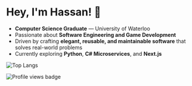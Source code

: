 <h1 align="left">Hey, I'm Hassan! 👋</h1>

- **Computer Science Graduate** — University of Waterloo  
- Passionate about **Software Engineering and Game Development**  
- Driven by crafting **elegant, reusable, and maintainable software** that solves real-world problems  
- Currently exploring **Python**, **C# Microservices**, and **Next.js**

![Top Langs](https://github-readme-stats.vercel.app/api/top-langs/?username=kuromaple&layout=compact&theme=dark)

<p align="left"> 
  <img 
    src="https://komarev.com/ghpvc/?username=kuromaple&label=Profile%20Views&color=0e75b6&style=flat" 
    alt="Profile views badge" 
  /> 
</p>
